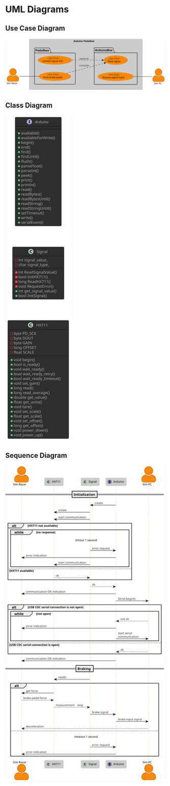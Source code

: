 # UML Diagrams

## Use Case Diagram

![use case diagram](src/Use%20Case%20Diagram.svg)

## Class Diagram

![class diagram](src/Class%20Diagram.svg)

## Sequence Diagram

![sequence diagram](src/Sequence%20Diagram.svg)
